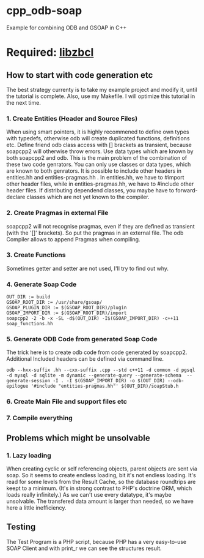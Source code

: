 # cpp_odb-soap
Example for combining ODB and GSOAP in C++ 

# Required: [libzbcl](https://zonkiies-big-collection-lib.sourceforge.io/)

## How to start with code generation etc
The best strategy currenty is to take my example project and modify it, until the tutorial is complete.
Also, use my Makefile.
I will optimize this tutorial in the next time.
### 1. Create Entities (Header and Source Files)
When using smart pointers, it is highly recommened to define own types with typedefs, otherwise odb will create duplicated functions, definitions etc.
Define friend odb class access with [] brackets as transient, because soapcpp2 will otherwise throw errors.
Use data types which are known by both soapcpp2 and odb. This is the main problem of the combination of these two code genrators. You can only use classes or data types, which are known to both genrators.
It is possible to include other headers in entities.hh and entities-pragmas.hh . In entities.hh, we have to #import other header files, while in entities-pragmas.hh, we have to #include other header files. If distributing dependend classes, you maybe have to forward-declare classes which are not yet known to the compiler.
### 2. Create Pragmas in external File
soapcpp2 will not recognise pragmas, even if they are defined as transient (with the '[]' brackets). So put the pragmas in an external file. The odb Compiler allows to append Pragmas when compiling.
### 3. Create Functions
Sometimes getter and setter are not used, I'll try to find out why.
### 4. Generate Soap Code

    OUT_DIR := build
    GSOAP_ROOT_DIR := /usr/share/gsoap/
    GSOAP_PLUGIN_DIR := $(GSOAP_ROOT_DIR)/plugin
    GSOAP_IMPORT_DIR := $(GSOAP_ROOT_DIR)/import
    soapcpp2 -2 -b -x -SL -d$(OUT_DIR) -I$(GSOAP_IMPORT_DIR) -c++11 soap_functions.hh
### 5. Generate ODB Code from generated Soap Code
The trick here is to create odb code from code generated by soapcpp2. Additional Included headers can be defined via command line.

    odb --hxx-suffix .hh --cxx-suffix .cpp --std c++11 -d common -d pgsql -d mysql -d sqlite -m dynamic --generate-query --generate-schema  --generate-session -I . -I $(GSOAP_IMPORT_DIR) -o $(OUT_DIR) --odb-epilogue '#include "entities-pragmas.hh"' $(OUT_DIR)/soapStub.h
### 6. Create Main File and support files etc
### 7. Compile everything

## Problems which might be unsolvable
### 1. Lazy loading
When creating cyclic or self referencing objects, parent objects are sent via soap. So it seems to create endless loading, bit it's not endless loading. It's read for some levels from the Result Cache, so the database roundtrips are keept to a minimum. (It's in strong contrast to PHP's doctrine ORM, which loads really infinitely.) As we can't use every datatype, it's maybe unsolvable. The transfered data amount is larger than needed, so we have here a little inefficiency.

## Testing
The Test Program is a PHP script, because PHP has a very easy-to-use SOAP Client and with print_r we can see the structures result.
